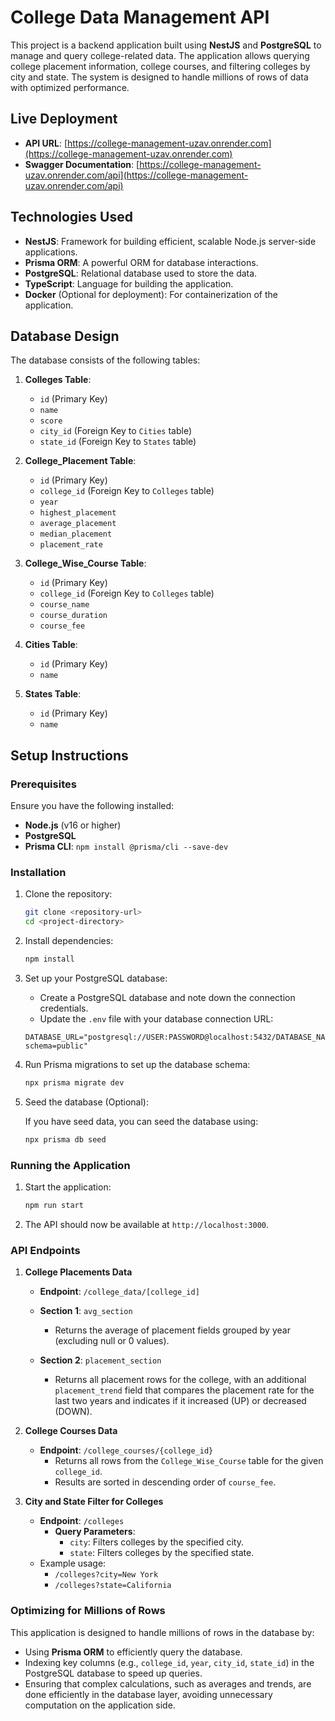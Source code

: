 # College Data Management API

This project is a backend application built using **NestJS** and **PostgreSQL** to manage and query college-related data. The application allows querying college placement information, college courses, and filtering colleges by city and state. The system is designed to handle millions of rows of data with optimized performance.

## Live Deployment

- **API URL**: [https://college-management-uzav.onrender.com](https://college-management-uzav.onrender.com)
- **Swagger Documentation**: [https://college-management-uzav.onrender.com/api](https://college-management-uzav.onrender.com/api)

## Technologies Used

- **NestJS**: Framework for building efficient, scalable Node.js server-side applications.
- **Prisma ORM**: A powerful ORM for database interactions.
- **PostgreSQL**: Relational database used to store the data.
- **TypeScript**: Language for building the application.
- **Docker** (Optional for deployment): For containerization of the application.

## Database Design

The database consists of the following tables:

1. **Colleges Table**:

   - `id` (Primary Key)
   - `name`
   - `score`
   - `city_id` (Foreign Key to `Cities` table)
   - `state_id` (Foreign Key to `States` table)

2. **College_Placement Table**:

   - `id` (Primary Key)
   - `college_id` (Foreign Key to `Colleges` table)
   - `year`
   - `highest_placement`
   - `average_placement`
   - `median_placement`
   - `placement_rate`

3. **College_Wise_Course Table**:

   - `id` (Primary Key)
   - `college_id` (Foreign Key to `Colleges` table)
   - `course_name`
   - `course_duration`
   - `course_fee`

4. **Cities Table**:

   - `id` (Primary Key)
   - `name`

5. **States Table**:
   - `id` (Primary Key)
   - `name`

## Setup Instructions

### Prerequisites

Ensure you have the following installed:

- **Node.js** (v16 or higher)
- **PostgreSQL**
- **Prisma CLI**: `npm install @prisma/cli --save-dev`

### Installation

1. Clone the repository:

   ```bash
   git clone <repository-url>
   cd <project-directory>
   ```

2. Install dependencies:

   ```bash
   npm install
   ```

3. Set up your PostgreSQL database:

   - Create a PostgreSQL database and note down the connection credentials.
   - Update the `.env` file with your database connection URL:

   ```env
   DATABASE_URL="postgresql://USER:PASSWORD@localhost:5432/DATABASE_NAME?schema=public"
   ```

4. Run Prisma migrations to set up the database schema:

   ```bash
   npx prisma migrate dev
   ```

5. Seed the database (Optional):

   If you have seed data, you can seed the database using:

   ```bash
   npx prisma db seed
   ```

### Running the Application

1. Start the application:

   ```bash
   npm run start
   ```

2. The API should now be available at `http://localhost:3000`.

### API Endpoints

1. **College Placements Data**

   - **Endpoint**: `/college_data/[college_id]`
   - **Section 1**: `avg_section`

     - Returns the average of placement fields grouped by year (excluding null or 0 values).

   - **Section 2**: `placement_section`
     - Returns all placement rows for the college, with an additional `placement_trend` field that compares the placement rate for the last two years and indicates if it increased (UP) or decreased (DOWN).

2. **College Courses Data**

   - **Endpoint**: `/college_courses/{college_id}`
     - Returns all rows from the `College_Wise_Course` table for the given `college_id`.
     - Results are sorted in descending order of `course_fee`.

3. **City and State Filter for Colleges**
   - **Endpoint**: `/colleges`
     - **Query Parameters**:
       - `city`: Filters colleges by the specified city.
       - `state`: Filters colleges by the specified state.
   - Example usage:
     - `/colleges?city=New York`
     - `/colleges?state=California`

### Optimizing for Millions of Rows

This application is designed to handle millions of rows in the database by:

- Using **Prisma ORM** to efficiently query the database.
- Indexing key columns (e.g., `college_id`, `year`, `city_id`, `state_id`) in the PostgreSQL database to speed up queries.
- Ensuring that complex calculations, such as averages and trends, are done efficiently in the database layer, avoiding unnecessary computation on the application side.
